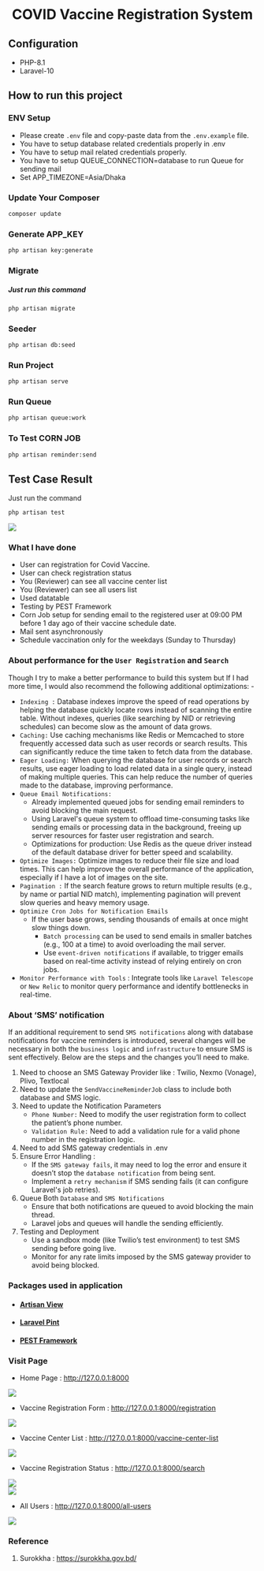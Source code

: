 <div align='center'>

# COVID Vaccine Registration System

</div>


## Configuration
- PHP-8.1
- Laravel-10

## How to run this project

### ENV Setup 
- Please create `.env` file and copy-paste data from the `.env.example` file.
- You have to setup database related credentials properly in .env
- You have to setup mail related credentials properly.
- You have to setup QUEUE_CONNECTION=database to run Queue for sending mail
- Set APP_TIMEZONE=Asia/Dhaka


### Update Your Composer 
```bash
composer update
```

### Generate APP_KEY
```bash
php artisan key:generate
```

### Migrate 
<h5>Just run this command</h5>

```bash
php artisan migrate
```

### Seeder
```bash
php artisan db:seed
```

### Run Project 
```bash
php artisan serve
```

### Run Queue 
```bash
php artisan queue:work
```

### To Test CORN JOB 
```bash
php artisan reminder:send
```

## Test Case Result 
Just run the command
```bash
php artisan test
```

<img src="https://snipboard.io/s5wdeX.jpg">


### What I have done
- User can registration for Covid Vaccine.
- User can check registration status
- You (Reviewer) can see all vaccine center list
- You (Reviewer) can see all users list
- Used datatable 
- Testing by PEST Framework
- Corn Job setup for sending email to the registered user at 09:00 PM before 1 day ago of their vaccine schedule date.
- Mail sent asynchronously 
- Schedule vaccination only for the weekdays (Sunday to Thursday)


### About performance for the `User Registration` and `Search`

Though I try to make a better performance to build this system but If I had more time, I would also recommend the following additional optimizations: -

- `Indexing :` Database indexes improve the speed of read operations by helping the database quickly locate rows instead of scanning the entire table. Without indexes, queries (like searching by NID or retrieving schedules) can become slow as the amount of data grows.
- `Caching:` Use caching mechanisms like Redis or Memcached to store frequently accessed data such as user records or search results. This can significantly reduce the time taken to fetch data from the database.
- `Eager Loading:` When querying the database for user records or search results, use eager loading to load related data in a single query, instead of making multiple queries. This can help reduce the number of queries made to the database, improving performance.
- `Queue Email Notifications:` 
    - Already implemented queued jobs for sending email reminders to avoid blocking the main request. 
    - Using Laravel's queue system to offload time-consuming tasks like sending emails or processing data in the background, freeing up server resources for faster user registration and search.
    - Optimizations for production: Use Redis as the queue driver instead of the default database driver for better speed and scalability.
- `Optimize Images:` Optimize images to reduce their file size and load times. This can help improve the overall performance of the application, especially if I have a lot of images on the site.
- `Pagination :` If the search feature grows to return multiple results (e.g., by name or partial NID match), implementing pagination will prevent slow queries and heavy memory usage.
- `Optimize Cron Jobs for Notification Emails`
    - If the user base grows, sending thousands of emails at once might slow things down.
        - `Batch processing` can be used to send emails in smaller batches (e.g., 100 at a time) to avoid overloading the mail server.
        - Use `event-driven notifications` if available, to trigger emails based on real-time activity instead of relying entirely on cron jobs.
- `Monitor Performance with Tools` : Integrate tools like `Laravel Telescope` or `New Relic` to monitor query performance and identify bottlenecks in real-time.



### About ‘SMS’ notification

If an additional requirement to send `SMS notifications` along with database notifications for vaccine reminders is introduced, several changes will be necessary in both the `business logic` and `infrastructure` to ensure SMS is sent effectively. Below are the steps and the changes you’ll need to make.

1. Need to choose an SMS Gateway Provider like : Twilio, Nexmo (Vonage), Plivo, Textlocal
2. Need to update the `SendVaccineReminderJob` class to include both database and SMS logic.
3. Need to update the Notification Parameters
    - `Phone Number:` Need to modify the user registration form to collect the patient’s phone number.
    - `Validation Rule:` Need to add a validation rule for a valid phone number in the registration logic.
4. Need to add SMS gateway credentials in .env
5. Ensure Error Handling : 
    - If the `SMS gateway fails`, it may need to log the error and ensure it doesn’t stop the `database notification` from being sent.
    - Implement a `retry mechanism` if SMS sending fails (it can configure Laravel's job retries).
6. Queue Both `Database` and `SMS Notifications`
    - Ensure that both notifications are queued to avoid blocking the main thread.
    - Laravel jobs and queues will handle the sending efficiently.
7. Testing and Deployment
    - Use a sandbox mode (like Twilio’s test environment) to test SMS sending before going live.
    - Monitor for any rate limits imposed by the SMS gateway provider to avoid being blocked.

### Packages used in application
- #### [Artisan View](https://github.com/svenluijten/artisan-view)
- #### [Laravel Pint](https://github.com/laravel/pint)
- #### [PEST Framework](https://pestphp.com)


### Visit Page

- Home Page : http://127.0.0.1:8000

<img src="https://snipboard.io/GkH2eW.jpg">

<br>

- Vaccine Registration Form : http://127.0.0.1:8000/registration

<img src="https://snipboard.io/PjQUwC.jpg">

<br>

- Vaccine Center List : http://127.0.0.1:8000/vaccine-center-list

<img src="https://snipboard.io/hT7SDN.jpg">

<br>

- Vaccine Registration Status : http://127.0.0.1:8000/search

<img src="https://snipboard.io/Zk9Wbd.jpg">

<br>

<img src="https://snipboard.io/M8oPjO.jpg">

<br>

- All Users : http://127.0.0.1:8000/all-users

<img src="https://snipboard.io/OxHjEb.jpg">


### Reference
1. Surokkha : https://surokkha.gov.bd/
